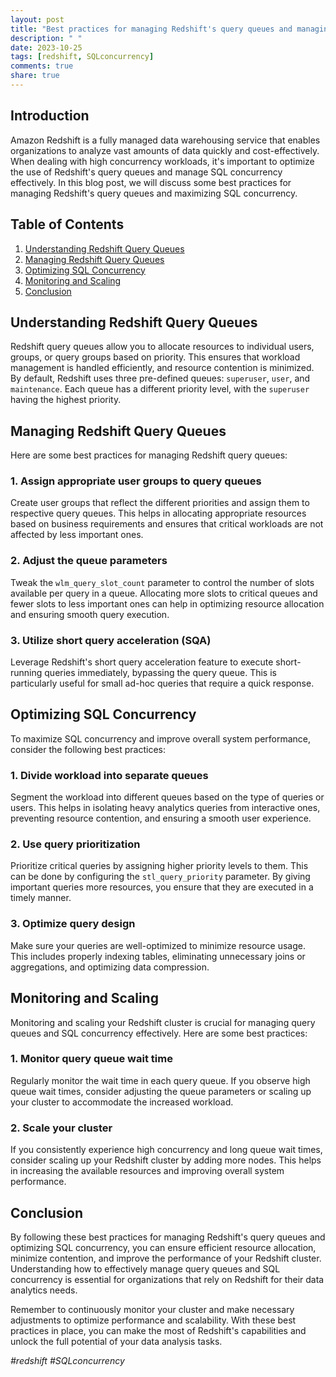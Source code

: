 ```yaml
---
layout: post
title: "Best practices for managing Redshift's query queues and managing SQL concurrency."
description: " "
date: 2023-10-25
tags: [redshift, SQLconcurrency]
comments: true
share: true
---
```


## Introduction

Amazon Redshift is a fully managed data warehousing service that enables organizations to analyze vast amounts of data quickly and cost-effectively. When dealing with high concurrency workloads, it's important to optimize the use of Redshift's query queues and manage SQL concurrency effectively. In this blog post, we will discuss some best practices for managing Redshift's query queues and maximizing SQL concurrency.

## Table of Contents

1. [Understanding Redshift Query Queues](#understanding-redshift-query-queues)
2. [Managing Redshift Query Queues](#managing-redshift-query-queues)
3. [Optimizing SQL Concurrency](#optimizing-sql-concurrency)
4. [Monitoring and Scaling](#monitoring-and-scaling)
5. [Conclusion](#conclusion)

## Understanding Redshift Query Queues

Redshift query queues allow you to allocate resources to individual users, groups, or query groups based on priority. This ensures that workload management is handled efficiently, and resource contention is minimized. By default, Redshift uses three pre-defined queues: `superuser`, `user`, and `maintenance`. Each queue has a different priority level, with the `superuser` having the highest priority.

## Managing Redshift Query Queues

Here are some best practices for managing Redshift query queues:

### 1. Assign appropriate user groups to query queues

Create user groups that reflect the different priorities and assign them to respective query queues. This helps in allocating appropriate resources based on business requirements and ensures that critical workloads are not affected by less important ones.

### 2. Adjust the queue parameters

Tweak the `wlm_query_slot_count` parameter to control the number of slots available per query in a queue. Allocating more slots to critical queues and fewer slots to less important ones can help in optimizing resource allocation and ensuring smooth query execution.

### 3. Utilize short query acceleration (SQA)

Leverage Redshift's short query acceleration feature to execute short-running queries immediately, bypassing the query queue. This is particularly useful for small ad-hoc queries that require a quick response.

## Optimizing SQL Concurrency

To maximize SQL concurrency and improve overall system performance, consider the following best practices:

### 1. Divide workload into separate queues

Segment the workload into different queues based on the type of queries or users. This helps in isolating heavy analytics queries from interactive ones, preventing resource contention, and ensuring a smooth user experience.

### 2. Use query prioritization

Prioritize critical queries by assigning higher priority levels to them. This can be done by configuring the `stl_query_priority` parameter. By giving important queries more resources, you ensure that they are executed in a timely manner.

### 3. Optimize query design

Make sure your queries are well-optimized to minimize resource usage. This includes properly indexing tables, eliminating unnecessary joins or aggregations, and optimizing data compression.

## Monitoring and Scaling

Monitoring and scaling your Redshift cluster is crucial for managing query queues and SQL concurrency effectively. Here are some best practices:

### 1. Monitor query queue wait time

Regularly monitor the wait time in each query queue. If you observe high queue wait times, consider adjusting the queue parameters or scaling up your cluster to accommodate the increased workload.

### 2. Scale your cluster

If you consistently experience high concurrency and long queue wait times, consider scaling up your Redshift cluster by adding more nodes. This helps in increasing the available resources and improving overall system performance.

## Conclusion

By following these best practices for managing Redshift's query queues and optimizing SQL concurrency, you can ensure efficient resource allocation, minimize contention, and improve the performance of your Redshift cluster. Understanding how to effectively manage query queues and SQL concurrency is essential for organizations that rely on Redshift for their data analytics needs.

Remember to continuously monitor your cluster and make necessary adjustments to optimize performance and scalability. With these best practices in place, you can make the most of Redshift's capabilities and unlock the full potential of your data analysis tasks.

*#redshift #SQLconcurrency*
